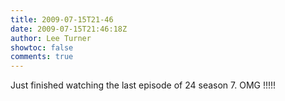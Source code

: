 ```yaml
---
title: 2009-07-15T21-46
date: 2009-07-15T21:46:18Z
author: Lee Turner
showtoc: false
comments: true
---
```


Just finished watching the last episode of 24 season 7.  OMG !!!!!

